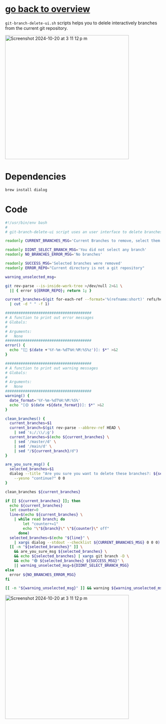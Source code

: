 # [go back to overview](https://github.com/c4arl0s#bash-scripts)

`git-branch-delete-ui.sh` scripts helps you to delele interactively branches from the current git repository.

<img width="400" alt="Screenshot 2024-10-20 at 3 11 12 p m" src="https://github.com/user-attachments/assets/ab33d8bc-e216-44c5-9429-ff92e2646204">

# Dependencies

```console
brew install dialog
```

# Code

```bash
#!/usr/bin/env bash
#
# git-branch-delete-ui script uses an user interface to delete branches

readonly CURRENT_BRANCHES_MSG='Current Branches to remove, select them:'

readonly DIDNT_SELECT_BRANCH_MSG='You did not select any branch'
readonly NO_BRANCHES_ERROR_MSG='No branches'

readonly SUCCESS_MSG='Selected branches were removed'
readonly ERROR_REPO="Current directory is not a git repository"

warning_unselected_msg=

git rev-parse --is-inside-work-tree >/dev/null 2>&1 \
  || { error ${ERROR_REPO}; return 1; }

current_branches=$(git for-each-ref --format='%(refname:short)' refs/heads/ \
  | cut -d " " -f 1)

#######################################
# A function to print out error messages 
# Globals:
#   
# Arguments:
#   None
#######################################
error() {
  echo "[🔴 $(date +'%Y-%m-%dT%H:%M:%S%z')]: $*" >&2
}

#######################################
# A function to print out warning messages 
# Globals:
#   
# Arguments:
#   None
#######################################
warning() {
  date_format='%Y-%m-%dT%H:%M:%S%'
  echo "[🟡 $(date +${date_format})]: $*" >&2
}

clean_branches() {
  current_branches=$1
  current_branch=$(git rev-parse --abbrev-ref HEAD \
    | sed 's;/;\\/;g')
  current_branches=$(echo ${current_branches} \
    | sed '/master/d' \
    | sed '/main/d' \
    | sed "/${current_branch}/d")
}

are_you_sure_msg() {
  selected_branches=$1
  dialog --title "Are you sure you want to delete these branches?: ${selected_branches}" \
    --yesno "continue?" 0 0
}

clean_branches ${current_branches}

if [[ ${current_branches} ]]; then
  echo ${current_branches}
  let counter=0
  line=$(echo ${current_branches} \
    | while read branch; do 
        let "counter+=1"
        echo "\"${branch}\" \"${counter}\" off"
      done)
  selected_branches=$(echo "${line}" \
    | xargs dialog --stdout --checklist ${CURRENT_BRANCHES_MSG} 0 0 0)
  [[ -n "${selected_branches}" ]] \
    && are_you_sure_msg ${selected_branches} \
    && echo ${selected_branches} | xargs git branch -D \
    && echo "🟢 ${selected_branches} ${SUCCESS_MSG}" \
    || warning_unselected_msg=${DIDNT_SELECT_BRANCH_MSG}
else
  error ${NO_BRANCHES_ERROR_MSG}
fi

[[ -n "${warning_unselected_msg}" ]] && warning ${warning_unselected_msg}
```

<img width="400" alt="Screenshot 2024-10-20 at 3 11 12 p m" src="https://github.com/user-attachments/assets/ab33d8bc-e216-44c5-9429-ff92e2646204">

